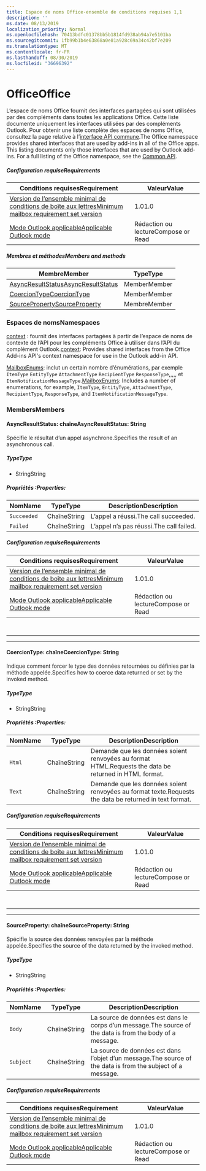 ```yaml
---
title: Espace de noms Office-ensemble de conditions requises 1,1
description: ''
ms.date: 08/13/2019
localization_priority: Normal
ms.openlocfilehash: 70413bdfc01378bb5b1814fd938ab94a7e5101ba
ms.sourcegitcommit: 1fb99b1b4e63868a0e81a928c69a34c42bf7e209
ms.translationtype: MT
ms.contentlocale: fr-FR
ms.lasthandoff: 08/30/2019
ms.locfileid: "36696392"
---
```

# <a name="office"></a><span data-ttu-id="db6ef-102">Office</span><span class="sxs-lookup"><span data-stu-id="db6ef-102">Office</span></span>

<span data-ttu-id="db6ef-p101">L’espace de noms Office fournit des interfaces partagées qui sont utilisées par des compléments dans toutes les applications Office. Cette liste documente uniquement les interfaces utilisées par des compléments Outlook. Pour obtenir une liste complète des espaces de noms Office, consultez la page relative à l’[interface API commune](/javascript/api/office).</span><span class="sxs-lookup"><span data-stu-id="db6ef-p101">The Office namespace provides shared interfaces that are used by add-ins in all of the Office apps. This listing documents only those interfaces that are used by Outlook add-ins. For a full listing of the Office namespace, see the [Common API](/javascript/api/office).</span></span>

##### <a name="requirements"></a><span data-ttu-id="db6ef-105">Configuration requise</span><span class="sxs-lookup"><span data-stu-id="db6ef-105">Requirements</span></span>

|<span data-ttu-id="db6ef-106">Conditions requises</span><span class="sxs-lookup"><span data-stu-id="db6ef-106">Requirement</span></span>| <span data-ttu-id="db6ef-107">Valeur</span><span class="sxs-lookup"><span data-stu-id="db6ef-107">Value</span></span>|
|---|---|
|[<span data-ttu-id="db6ef-108">Version de l’ensemble minimal de conditions de boîte aux lettres</span><span class="sxs-lookup"><span data-stu-id="db6ef-108">Minimum mailbox requirement set version</span></span>](/office/dev/add-ins/reference/requirement-sets/outlook-api-requirement-sets)| <span data-ttu-id="db6ef-109">1.0</span><span class="sxs-lookup"><span data-stu-id="db6ef-109">1.0</span></span>|
|[<span data-ttu-id="db6ef-110">Mode Outlook applicable</span><span class="sxs-lookup"><span data-stu-id="db6ef-110">Applicable Outlook mode</span></span>](/outlook/add-ins/#extension-points)| <span data-ttu-id="db6ef-111">Rédaction ou lecture</span><span class="sxs-lookup"><span data-stu-id="db6ef-111">Compose or Read</span></span>|

##### <a name="members-and-methods"></a><span data-ttu-id="db6ef-112">Membres et méthodes</span><span class="sxs-lookup"><span data-stu-id="db6ef-112">Members and methods</span></span>

| <span data-ttu-id="db6ef-113">Membre</span><span class="sxs-lookup"><span data-stu-id="db6ef-113">Member</span></span> | <span data-ttu-id="db6ef-114">Type</span><span class="sxs-lookup"><span data-stu-id="db6ef-114">Type</span></span> |
|--------|------|
| [<span data-ttu-id="db6ef-115">AsyncResultStatus</span><span class="sxs-lookup"><span data-stu-id="db6ef-115">AsyncResultStatus</span></span>](#asyncresultstatus-string) | <span data-ttu-id="db6ef-116">Member</span><span class="sxs-lookup"><span data-stu-id="db6ef-116">Member</span></span> |
| [<span data-ttu-id="db6ef-117">CoercionType</span><span class="sxs-lookup"><span data-stu-id="db6ef-117">CoercionType</span></span>](#coerciontype-string) | <span data-ttu-id="db6ef-118">Member</span><span class="sxs-lookup"><span data-stu-id="db6ef-118">Member</span></span> |
| [<span data-ttu-id="db6ef-119">SourceProperty</span><span class="sxs-lookup"><span data-stu-id="db6ef-119">SourceProperty</span></span>](#sourceproperty-string) | <span data-ttu-id="db6ef-120">Membre</span><span class="sxs-lookup"><span data-stu-id="db6ef-120">Member</span></span> |

### <a name="namespaces"></a><span data-ttu-id="db6ef-121">Espaces de noms</span><span class="sxs-lookup"><span data-stu-id="db6ef-121">Namespaces</span></span>

<span data-ttu-id="db6ef-122">[context](office.context.md) : fournit des interfaces partagées à partir de l’espace de noms de contexte de l’API pour les compléments Office à utiliser dans l’API du complément Outlook.</span><span class="sxs-lookup"><span data-stu-id="db6ef-122">[context](office.context.md): Provides shared interfaces from the Office Add-ins API's context namespace for use in the Outlook add-in API.</span></span>

<span data-ttu-id="db6ef-123">[MailboxEnums](/javascript/api/outlook/office.mailboxenums.attachmenttype?view=outlook-js-1.1): inclut un certain nombre d’énumérations, par exemple `ItemType` `EntityType` `AttachmentType` `RecipientType` `ResponseType`,,,,, et `ItemNotificationMessageType`.</span><span class="sxs-lookup"><span data-stu-id="db6ef-123">[MailboxEnums](/javascript/api/outlook/office.mailboxenums.attachmenttype?view=outlook-js-1.1): Includes a number of enumerations, for example, `ItemType`, `EntityType`, `AttachmentType`, `RecipientType`, `ResponseType`, and `ItemNotificationMessageType`.</span></span>

### <a name="members"></a><span data-ttu-id="db6ef-124">Members</span><span class="sxs-lookup"><span data-stu-id="db6ef-124">Members</span></span>

#### <a name="asyncresultstatus-string"></a><span data-ttu-id="db6ef-125">AsyncResultStatus: chaîne</span><span class="sxs-lookup"><span data-stu-id="db6ef-125">AsyncResultStatus: String</span></span>

<span data-ttu-id="db6ef-126">Spécifie le résultat d’un appel asynchrone.</span><span class="sxs-lookup"><span data-stu-id="db6ef-126">Specifies the result of an asynchronous call.</span></span>

##### <a name="type"></a><span data-ttu-id="db6ef-127">Type</span><span class="sxs-lookup"><span data-stu-id="db6ef-127">Type</span></span>

*   <span data-ttu-id="db6ef-128">String</span><span class="sxs-lookup"><span data-stu-id="db6ef-128">String</span></span>

##### <a name="properties"></a><span data-ttu-id="db6ef-129">Propriétés :</span><span class="sxs-lookup"><span data-stu-id="db6ef-129">Properties:</span></span>

|<span data-ttu-id="db6ef-130">Nom</span><span class="sxs-lookup"><span data-stu-id="db6ef-130">Name</span></span>| <span data-ttu-id="db6ef-131">Type</span><span class="sxs-lookup"><span data-stu-id="db6ef-131">Type</span></span>| <span data-ttu-id="db6ef-132">Description</span><span class="sxs-lookup"><span data-stu-id="db6ef-132">Description</span></span>|
|---|---|---|
|`Succeeded`| <span data-ttu-id="db6ef-133">Chaîne</span><span class="sxs-lookup"><span data-stu-id="db6ef-133">String</span></span>|<span data-ttu-id="db6ef-134">L’appel a réussi.</span><span class="sxs-lookup"><span data-stu-id="db6ef-134">The call succeeded.</span></span>|
|`Failed`| <span data-ttu-id="db6ef-135">Chaîne</span><span class="sxs-lookup"><span data-stu-id="db6ef-135">String</span></span>|<span data-ttu-id="db6ef-136">L’appel n’a pas réussi.</span><span class="sxs-lookup"><span data-stu-id="db6ef-136">The call failed.</span></span>|

##### <a name="requirements"></a><span data-ttu-id="db6ef-137">Configuration requise</span><span class="sxs-lookup"><span data-stu-id="db6ef-137">Requirements</span></span>

|<span data-ttu-id="db6ef-138">Conditions requises</span><span class="sxs-lookup"><span data-stu-id="db6ef-138">Requirement</span></span>| <span data-ttu-id="db6ef-139">Valeur</span><span class="sxs-lookup"><span data-stu-id="db6ef-139">Value</span></span>|
|---|---|
|[<span data-ttu-id="db6ef-140">Version de l’ensemble minimal de conditions de boîte aux lettres</span><span class="sxs-lookup"><span data-stu-id="db6ef-140">Minimum mailbox requirement set version</span></span>](/office/dev/add-ins/reference/requirement-sets/outlook-api-requirement-sets)| <span data-ttu-id="db6ef-141">1.0</span><span class="sxs-lookup"><span data-stu-id="db6ef-141">1.0</span></span>|
|[<span data-ttu-id="db6ef-142">Mode Outlook applicable</span><span class="sxs-lookup"><span data-stu-id="db6ef-142">Applicable Outlook mode</span></span>](/outlook/add-ins/#extension-points)| <span data-ttu-id="db6ef-143">Rédaction ou lecture</span><span class="sxs-lookup"><span data-stu-id="db6ef-143">Compose or Read</span></span>|

<br>

---
---

#### <a name="coerciontype-string"></a><span data-ttu-id="db6ef-144">CoercionType: chaîne</span><span class="sxs-lookup"><span data-stu-id="db6ef-144">CoercionType: String</span></span>

<span data-ttu-id="db6ef-145">Indique comment forcer le type des données retournées ou définies par la méthode appelée.</span><span class="sxs-lookup"><span data-stu-id="db6ef-145">Specifies how to coerce data returned or set by the invoked method.</span></span>

##### <a name="type"></a><span data-ttu-id="db6ef-146">Type</span><span class="sxs-lookup"><span data-stu-id="db6ef-146">Type</span></span>

*   <span data-ttu-id="db6ef-147">String</span><span class="sxs-lookup"><span data-stu-id="db6ef-147">String</span></span>

##### <a name="properties"></a><span data-ttu-id="db6ef-148">Propriétés :</span><span class="sxs-lookup"><span data-stu-id="db6ef-148">Properties:</span></span>

|<span data-ttu-id="db6ef-149">Nom</span><span class="sxs-lookup"><span data-stu-id="db6ef-149">Name</span></span>| <span data-ttu-id="db6ef-150">Type</span><span class="sxs-lookup"><span data-stu-id="db6ef-150">Type</span></span>| <span data-ttu-id="db6ef-151">Description</span><span class="sxs-lookup"><span data-stu-id="db6ef-151">Description</span></span>|
|---|---|---|
|`Html`| <span data-ttu-id="db6ef-152">Chaîne</span><span class="sxs-lookup"><span data-stu-id="db6ef-152">String</span></span>|<span data-ttu-id="db6ef-153">Demande que les données soient renvoyées au format HTML.</span><span class="sxs-lookup"><span data-stu-id="db6ef-153">Requests the data be returned in HTML format.</span></span>|
|`Text`| <span data-ttu-id="db6ef-154">Chaîne</span><span class="sxs-lookup"><span data-stu-id="db6ef-154">String</span></span>|<span data-ttu-id="db6ef-155">Demande que les données soient renvoyées au format texte.</span><span class="sxs-lookup"><span data-stu-id="db6ef-155">Requests the data be returned in text format.</span></span>|

##### <a name="requirements"></a><span data-ttu-id="db6ef-156">Configuration requise</span><span class="sxs-lookup"><span data-stu-id="db6ef-156">Requirements</span></span>

|<span data-ttu-id="db6ef-157">Conditions requises</span><span class="sxs-lookup"><span data-stu-id="db6ef-157">Requirement</span></span>| <span data-ttu-id="db6ef-158">Valeur</span><span class="sxs-lookup"><span data-stu-id="db6ef-158">Value</span></span>|
|---|---|
|[<span data-ttu-id="db6ef-159">Version de l’ensemble minimal de conditions de boîte aux lettres</span><span class="sxs-lookup"><span data-stu-id="db6ef-159">Minimum mailbox requirement set version</span></span>](/office/dev/add-ins/reference/requirement-sets/outlook-api-requirement-sets)| <span data-ttu-id="db6ef-160">1.0</span><span class="sxs-lookup"><span data-stu-id="db6ef-160">1.0</span></span>|
|[<span data-ttu-id="db6ef-161">Mode Outlook applicable</span><span class="sxs-lookup"><span data-stu-id="db6ef-161">Applicable Outlook mode</span></span>](/outlook/add-ins/#extension-points)| <span data-ttu-id="db6ef-162">Rédaction ou lecture</span><span class="sxs-lookup"><span data-stu-id="db6ef-162">Compose or Read</span></span>|

<br>

---
---

#### <a name="sourceproperty-string"></a><span data-ttu-id="db6ef-163">SourceProperty: chaîne</span><span class="sxs-lookup"><span data-stu-id="db6ef-163">SourceProperty: String</span></span>

<span data-ttu-id="db6ef-164">Spécifie la source des données renvoyées par la méthode appelée.</span><span class="sxs-lookup"><span data-stu-id="db6ef-164">Specifies the source of the data returned by the invoked method.</span></span>

##### <a name="type"></a><span data-ttu-id="db6ef-165">Type</span><span class="sxs-lookup"><span data-stu-id="db6ef-165">Type</span></span>

*   <span data-ttu-id="db6ef-166">String</span><span class="sxs-lookup"><span data-stu-id="db6ef-166">String</span></span>

##### <a name="properties"></a><span data-ttu-id="db6ef-167">Propriétés :</span><span class="sxs-lookup"><span data-stu-id="db6ef-167">Properties:</span></span>

|<span data-ttu-id="db6ef-168">Nom</span><span class="sxs-lookup"><span data-stu-id="db6ef-168">Name</span></span>| <span data-ttu-id="db6ef-169">Type</span><span class="sxs-lookup"><span data-stu-id="db6ef-169">Type</span></span>| <span data-ttu-id="db6ef-170">Description</span><span class="sxs-lookup"><span data-stu-id="db6ef-170">Description</span></span>|
|---|---|---|
|`Body`| <span data-ttu-id="db6ef-171">Chaîne</span><span class="sxs-lookup"><span data-stu-id="db6ef-171">String</span></span>|<span data-ttu-id="db6ef-172">La source de données est dans le corps d’un message.</span><span class="sxs-lookup"><span data-stu-id="db6ef-172">The source of the data is from the body of a message.</span></span>|
|`Subject`| <span data-ttu-id="db6ef-173">Chaîne</span><span class="sxs-lookup"><span data-stu-id="db6ef-173">String</span></span>|<span data-ttu-id="db6ef-174">La source de données est dans l’objet d’un message.</span><span class="sxs-lookup"><span data-stu-id="db6ef-174">The source of the data is from the subject of a message.</span></span>|

##### <a name="requirements"></a><span data-ttu-id="db6ef-175">Configuration requise</span><span class="sxs-lookup"><span data-stu-id="db6ef-175">Requirements</span></span>

|<span data-ttu-id="db6ef-176">Conditions requises</span><span class="sxs-lookup"><span data-stu-id="db6ef-176">Requirement</span></span>| <span data-ttu-id="db6ef-177">Valeur</span><span class="sxs-lookup"><span data-stu-id="db6ef-177">Value</span></span>|
|---|---|
|[<span data-ttu-id="db6ef-178">Version de l’ensemble minimal de conditions de boîte aux lettres</span><span class="sxs-lookup"><span data-stu-id="db6ef-178">Minimum mailbox requirement set version</span></span>](/office/dev/add-ins/reference/requirement-sets/outlook-api-requirement-sets)| <span data-ttu-id="db6ef-179">1.0</span><span class="sxs-lookup"><span data-stu-id="db6ef-179">1.0</span></span>|
|[<span data-ttu-id="db6ef-180">Mode Outlook applicable</span><span class="sxs-lookup"><span data-stu-id="db6ef-180">Applicable Outlook mode</span></span>](/outlook/add-ins/#extension-points)| <span data-ttu-id="db6ef-181">Rédaction ou lecture</span><span class="sxs-lookup"><span data-stu-id="db6ef-181">Compose or Read</span></span>|
